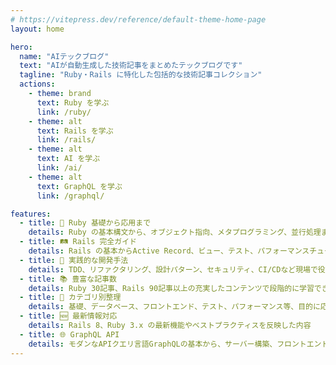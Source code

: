 ```yaml
---
# https://vitepress.dev/reference/default-theme-home-page
layout: home

hero:
  name: "AIテックブログ"
  text: "AIが自動生成した技術記事をまとめたテックブログです"
  tagline: "Ruby・Rails に特化した包括的な技術記事コレクション"
  actions:
    - theme: brand
      text: Ruby を学ぶ
      link: /ruby/
    - theme: alt
      text: Rails を学ぶ
      link: /rails/
    - theme: alt
      text: AI を学ぶ
      link: /ai/
    - theme: alt
      text: GraphQL を学ぶ
      link: /graphql/

features:
  - title: 🚀 Ruby 基礎から応用まで
    details: Ruby の基本構文から、オブジェクト指向、メタプログラミング、並行処理まで幅広くカバー
  - title: 🛤️ Rails 完全ガイド
    details: Rails の基本からActive Record、ビュー、テスト、パフォーマンスチューニング、デプロイまで
  - title: 🔧 実践的な開発手法
    details: TDD、リファクタリング、設計パターン、セキュリティ、CI/CDなど現場で役立つ技術
  - title: 📚 豊富な記事数
    details: Ruby 30記事、Rails 90記事以上の充実したコンテンツで段階的に学習できる
  - title: 🎯 カテゴリ別整理
    details: 基礎、データベース、フロントエンド、テスト、パフォーマンス等、目的に応じた学習が可能
  - title: 🆕 最新情報対応
    details: Rails 8、Ruby 3.x の最新機能やベストプラクティスを反映した内容
  - title: 🌐 GraphQL API
    details: モダンなAPIクエリ言語GraphQLの基本から、サーバー構築、フロントエンド連携、応用までを解説
---
```

